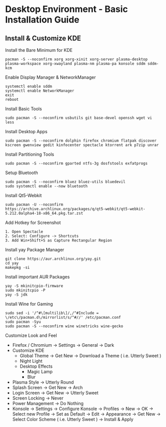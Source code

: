 # Desktop Environment - Basic Installation Guide

## Install & Customize KDE

Install the Bare Minimum for KDE

    pacman -S --noconfirm xorg xorg-xinit xorg-server plasma-desktop plasma-workspace xorg-xwayland plasma-nm plasma-pa konsole sddm sddm-kcm 
  
Enable Display Manager & NetworkManager

    systemctl enable sddm
    systemctl enable NetworkManager
    exit
    reboot

Install Basic Tools

    sudo pacman -S --noconfirm usbutils git base-devel openssh wget vi less

Install Desktop Apps

    sudo pacman -S --noconfirm dolphin firefox chromium flatpak discover kscreen gwenview gedit kinfocenter spectacle ktorrent ark p7zip unrar

Install Partitioning Tools

    sudo pacman -S --noconfirm gparted ntfs-3g dosfstools exfatprogs
  
Setup Bluetooth

    sudo pacman -S --noconfirm bluez bluez-utils bluedevil
    sudo systemctl enable --now bluetooth

Install Qt5-Webkit

    sudo pacman -U --noconfirm  https://archive.archlinux.org/packages/q/qt5-webkit/qt5-webkit-5.212.0alpha4-18-x86_64.pkg.tar.zst

Add Hotkey for Screenshot

    1. Open Spectacle
    2. Select: Configure -> Shortcuts
    3. Add Win+Shift+S as Capture Rectangular Region

Install yay Package Manager

    git clone https://aur.archlinux.org/yay.git
    cd yay
    makepkg -si

Install important AUR Packages

    yay -S mkinitcpio-firmware
    sudo mkinitcpio -P
    yay -S jdk

Install Wine for Gaming

    sudo sed -i '/^#\[multilib\]/,/^#Include = \/etc\/pacman.d\/mirrorlist/s/^#//' /etc/pacman.conf
    sudo pacman -Syu
    sudo pacman -S --noconfirm wine winetricks wine-gecko

Customize Look and Feel

- Firefox / Chromium -> Settings -> General -> Dark
- Customize KDE
    - Global Theme -> Get New -> Download a Theme ( i.e. Utterly Sweet )
    - Night Light
    - Desktop Effects
        - Magic Lamp
        - Blur
- Plasma Style -> Utterly Round
- Splash Screen -> Get New -> Arch
- Login Screen -> Get New -> Utterly Sweet
- Screen Locking -> Never
- Power Management -> Do Nothing
- Konsole -> Settings -> Configure Konsole -> Profiles -> New -> OK -> Select new Profile -> Set as Default -> Edit -> Appearance -> Get New -> Select Color Scheme ( i.e. Utterly Sweet ) -> Install & Apply 
